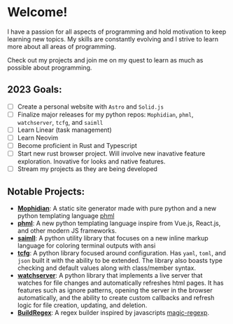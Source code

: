 # Welcome!

I have a passion for all aspects of programming and hold motivation to keep learning new topics. My skills are constantly evolving and I strive to learn more about all areas of programming.

Check out my projects and join me on my quest to learn as much as possible about programming.

## 2023 Goals:
- [ ] Create a personal website with `Astro` and `Solid.js`
- [ ] Finalize major releases for my python repos: `Mophidian`, `phml`, `watchserver`, `tcfg`, and `saimll`
- [ ] Learn Linear (task management)
- [ ] Learn Neovim
- [ ] Become proficient in Rust and Typescript
- [ ] Start new rust browser project. Will involve new inavative feature exploration. Inovative for looks and native features.
- [ ] Stream my projects as they are being developed

## Notable Projects:
- [**Mophidian**](https://github.com/Tired-Fox/Mophidian): A static site generator made with pure python and a new python templating language [phml](https://github.com/Tired-Fox/phml)
- [**phml**](https://github.com/Tired-Fox/phml): A new python templating language inspire from Vue.js, React.js, and other modern JS frameworks.
- [**saimll**](https://github.com/Tired-Fox/saimll): A python utility library that focuses on a new inline markup language for coloring terminal outputs with ansi
- [**tcfg**](https://github.com/Tired-Fox/tcfg): A python library focused around configuration. Has `yaml`, `toml`, and `json` built it with the ability to be extended. The library also boasts type checking and default values along with class/member syntax.
- [**watchserver**](https://github.com/Tired-Fox/watchserver): A python library that implements a live server that watches for file changes and automatically refreshes html pages. It has features such as ignore patterns, opening the server in the browser automatically, and the ability to create custom callbacks and refresh logic for file creation, updating, and deletion.
- [**BuildRegex**](https://github.com/Tired-Fox/BuildRegex): A regex builder inspired by javascripts [magic-regexp](https://github.com/danielroe/magic-regexp).
